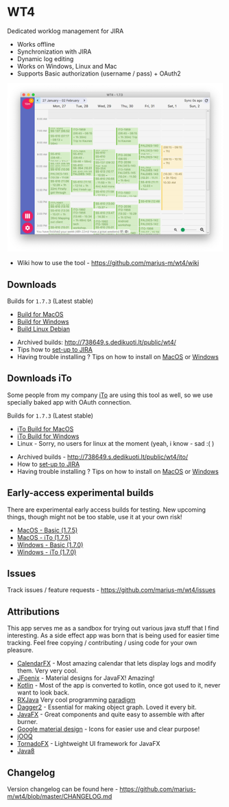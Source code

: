 # WT4

Dedicated worklog management for JIRA

* Works offline
* Synchronization with JIRA
* Dynamic log editing
* Works on Windows, Linux and Mac
* Supports Basic authorization (username / pass) + OAuth2

![Main view screenshot](imgs/main.png)

* Wiki how to use the tool - https://github.com/marius-m/wt4/wiki

## Downloads

Builds for `1.7.3` (Latest stable)

* [Build for MacOS](http://738649.s.dedikuoti.lt/public/wt4/WT4-1.7.3.dmg)
* [Build for Windows](http://738649.s.dedikuoti.lt/public/wt4/WT4-1.7.3.exe)
* [Build Linux Debian](http://738649.s.dedikuoti.lt/public/wt4/wt4-1.7.3.deb)

- Archived builds: http://738649.s.dedikuoti.lt/public/wt4/
- Tips how to [set-up to JIRA](https://github.com/marius-m/wt4/wiki/Set-up-Basic)
- Having trouble installing ? Tips on how to install on [MacOS](https://github.com/marius-m/wt4/wiki/Install-Mac) or [Windows](https://github.com/marius-m/wt4/wiki/Install-Win)
  
## Downloads iTo
Some people from my company [iTo](https://www.ito.lt/) are using this tool as well, so we use specially baked app with OAuth connection. 

Builds for `1.7.3` (Latest stable)

* [iTo Build for MacOS](http://738649.s.dedikuoti.lt/public/wt4/ito/WT4-1.7.3.dmg)
* [iTo Build for Windows](http://738649.s.dedikuoti.lt/public/wt4/ito/WT4-1.7.3.exe)
* Linux - Sorry, no users for linux at the moment (yeah, i know - sad :( )

- Archived builds - http://738649.s.dedikuoti.lt/public/wt4/ito/
- How to [set-up to JIRA](https://github.com/marius-m/wt4/wiki/Set-up-OAuth)
- Having trouble installing ? Tips on how to install on [MacOS](https://github.com/marius-m/wt4/wiki/Install-Mac) or [Windows](https://github.com/marius-m/wt4/wiki/Install-Win)

## Early-access experimental builds
There are experimental early access builds for testing. New upcoming things, though might not be too stable, use it at your own risk!

- [MacOS - Basic (1.7.5)](http://738649.s.dedikuoti.lt/public/wt4/eap/WT4-1.7.5.dmg)
- [MacOS - iTo (1.7.5)](http://738649.s.dedikuoti.lt/public/wt4/ito/eap/WT4-1.7.5.dmg)
- [Windows - Basic (1.7.0)](http://738649.s.dedikuoti.lt/public/wt4/eap/WT4-1.7.0.exe)
- [Windows - iTo (1.7.0)](http://738649.s.dedikuoti.lt/public/wt4/ito/eap/WT4-1.7.0.exe)

## Issues

Track issues / feature requests - https://github.com/marius-m/wt4/issues

## Attributions

This app serves me as a sandbox for trying out various java stuff that I find interesting. As a side effect app was born that is being used for easier time tracking. 
Feel free copying / contributing / using code for your own pleasure. 

* [CalendarFX](https://github.com/dlemmermann/CalendarFX) - Most amazing calendar that lets display logs and modify them. Very very cool.
* [JFoenix](http://www.jfoenix.com/) - Material designs for JavaFX! Amazing!
* [Kotlin](https://kotlinlang.org/) - Most of the app is converted to kotlin, once got used to it, never want to look back. 
* [RXJava](https://github.com/ReactiveX/RxJava) Very cool programming [paradigm](http://reactivex.io/)
* [Dagger2](https://github.com/google/dagger) - Essential for making object graph. Loved it every bit.
* [JavaFX](http://docs.oracle.com/javase/8/javase-clienttechnologies.htm) - Great components and quite easy to assemble with after burner.
* [Google material design](https://design.google.com/icons/) - Icons for easier use and clear purpose!
* [jOOQ](https://www.jooq.org/)
* [TornadoFX]() - Lightweight UI framework for JavaFX
* [Java8](http://www.oracle.com/technetwork/java/javase/overview/java8-2100321.html)

## Changelog

Version changelog can be found here - https://github.com/marius-m/wt4/blob/master/CHANGELOG.md
